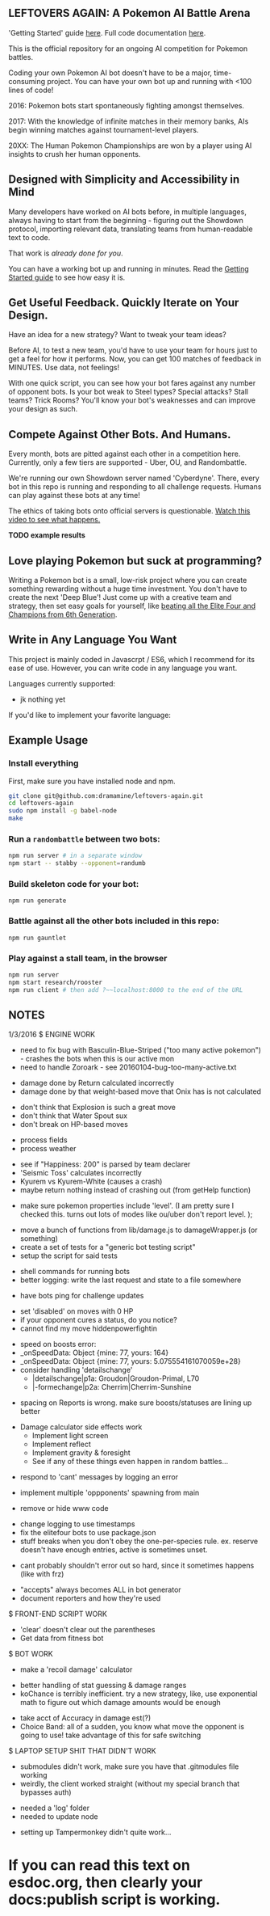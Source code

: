 ## LEFTOVERS AGAIN: A Pokemon AI Battle Arena

'Getting Started' guide [here](https://github.com/dramamine/leftovers-again/blob/master/FAQ.md).
Full code documentation [here](https://doc.esdoc.org/github.com/dramamine/leftovers-again/).

This is the official repository for an ongoing AI competition for Pokemon battles.

Coding your own Pokemon AI bot doesn't have to be a major, time-consuming project. You can have your own bot up and running with <100 lines of code!

2016: Pokemon bots start spontaneously fighting amongst themselves.

2017: With the knowledge of infinite matches in their memory banks, AIs begin winning matches against tournament-level players.

20XX: The Human Pokemon Championships are won by a player using AI insights to crush her human opponents.

## Designed with Simplicity and Accessibility in Mind

Many developers have worked on AI bots before, in multiple languages, always having to start from the beginning - figuring out the Showdown protocol, importing relevant data, translating teams from human-readable text to code.

That work is *already done for you*.

You can have a working bot up and running in minutes. Read the [Getting Started guide](https://github.com/dramamine/leftovers-again/blob/master/FAQ.md) to see how easy it is.


## Get Useful Feedback. Quickly Iterate on Your Design.

Have an idea for a new strategy? Want to tweak your team ideas?

Before AI, to test a new team, you'd have to use your team for hours just to get a feel for how it performs. Now, you can get 100 matches of feedback in MINUTES. Use data, not feelings!

With one quick script, you can see how your bot fares against any number of opponent bots. Is your bot weak to Steel types? Special attacks? Stall teams? Trick Rooms? You'll know your bot's weaknesses and can improve your design as such.

## Compete Against Other Bots. And Humans.

Every month, bots are pitted against each other in a competition here. Currently, only a few tiers are supported - Uber, OU, and Randombattle.

We're running our own Showdown server named 'Cyberdyne'. There, every bot in this repo is running and responding to all challenge requests. Humans can play against these bots at any time!

The ethics of taking bots onto official servers is questionable. [Watch this video to see what happens.]()

**TODO example results**

## Love playing Pokemon but suck at programming?

Writing a Pokemon bot is a small, low-risk project where you can create something rewarding without a huge time investment. You don't have to create the next 'Deep Blue'! Just come up with a creative team and strategy, then set easy goals for yourself, like [beating all the Elite Four and Champions from 6th Generation]().


## Write in Any Language You Want

This project is mainly coded in Javascrpt / ES6, which I recommend for its ease of use. However, you can write code in any language you want.

Languages currently supported:
- jk nothing yet

If you'd like to implement your favorite language: 


## Example Usage

### Install everything
First, make sure you have installed node and npm.
```bash
git clone git@github.com:dramamine/leftovers-again.git
cd leftovers-again
sudo npm install -g babel-node
make
```

### Run a `randombattle` between two bots:
```bash
npm run server # in a separate window
npm start -- stabby --opponent=randumb
```

### Build skeleton code for your bot:
`npm run generate`

### Battle against all the other bots included in this repo:
`npm run gauntlet`

### Play against a stall team, in the browser
```bash
npm run server
npm start research/rooster
npm run client # then add ?~~localhost:8000 to the end of the URL
```


## NOTES
1/3/2016
$ ENGINE WORK
- need to fix bug with Basculin-Blue-Striped ("too many active pokemon") - crashes the bots when this is our active mon
- need to handle Zoroark - see 20160104-bug-too-many-active.txt
+ damage done by Return calculated incorrectly
+ damage done by that weight-based move that Onix has is not calculated
- don't think that Explosion is such a great move
- don't think that Water Spout sux
- don't break on HP-based moves
+ process fields
+ process weather
- see if "Happiness: 200" is parsed by team declarer
- 'Seismic Toss' calculates incorrectly
- Kyurem vs Kyurem-White (causes a crash)
- maybe return nothing instead of crashing out (from getHelp function)
+ make sure pokemon properties include 'level'. (I am pretty sure I checked this. turns out lots of modes like ou/uber don't report level. );
- move a bunch of functions from lib/damage.js to damageWrapper.js (or something)
- create a set of tests for a "generic bot testing script"
- setup the script for said tests
+ shell commands for running bots
+ better logging: write the last request and state to a file somewhere
- have bots ping for challenge updates
+ set 'disabled' on moves with 0 HP
+ if your opponent cures a status, do you notice?
+ cannot find my move hiddenpowerfightin
- speed on boosts error:
- _onSpeedData: Object {mine: 77, yours: 164}
- _onSpeedData: Object {mine: 77, yours: 5.075554161070059e+28}
- consider handling 'detailschange'
    + |detailschange|p1a: Groudon|Groudon-Primal, L70
    + |-formechange|p2a: Cherrim|Cherrim-Sunshine
+ spacing on Reports is wrong. make sure boosts/statuses are lining up better
- Damage calculator side effects work
    + Implement light screen
    + Implement reflect
    + Implement gravity & foresight
    + See if any of these things even happen in random battles...
+ respond to 'cant' messages by logging an error
- implement multiple 'oppponents' spawning from main
+ remove or hide www code
- change logging to use timestamps
- fix the elitefour bots to use package.json
- stuff breaks when you don't obey the one-per-species rule. ex. reserve doesn't have enough entries, active is sometimes unset.
+ cant probably shouldn't error out so hard, since it sometimes happens (like with frz)
- "accepts" always becomes ALL in bot generator
- document reporters and how they're used

$ FRONT-END SCRIPT WORK
- 'clear' doesn't clear out the parentheses
- Get data from fitness bot


$ BOT WORK
- make a 'recoil damage' calculator
+ better handling of stat guessing & damage ranges
+ koChance is terribly inefficient. try a new strategy, like, use exponential math to figure out which damage amounts would be enough
- take acct of Accuracy in damage est(?)
- Choice Band: all of a sudden, you know what move the opponent is going to use! take advantage of this for safe switching

$ LAPTOP SETUP SHIT THAT DIDN'T WORK
- submodules didn't work, make sure you have that .gitmodules file working
- weirdly, the client worked straight (without my special branch that bypasses auth)
+ needed a 'log' folder
+ needed to update node
- setting up Tampermonkey didn't quite work...

# If you can read this text on esdoc.org, then clearly your docs:publish script is working.
